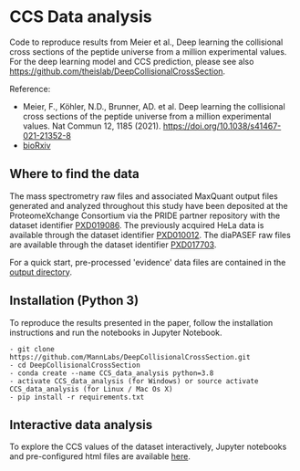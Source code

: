 # CCS Data analysis

Code to reproduce results from Meier et al., Deep learning the collisional cross sections of the peptide universe from a million experimental values. For the deep learning model and CCS prediction, please see also https://github.com/theislab/DeepCollisionalCrossSection. 

Reference:
- Meier, F., Köhler, N.D., Brunner, AD. et al. Deep learning the collisional cross sections of the peptide universe from a million experimental values. Nat Commun 12, 1185 (2021). https://doi.org/10.1038/s41467-021-21352-8 
- [bioRxiv](https://dx.doi.org/10.1101/2020.05.19.102285)

## Where to find the data

The mass spectrometry raw files and associated MaxQuant output files generated and analyzed throughout this study have been deposited at the ProteomeXchange Consortium via the PRIDE partner repository with the dataset identifier [PXD019086](http://proteomecentral.proteomexchange.org/cgi/GetDataset?ID=PXD019086). The previously acquired HeLa data is available through the dataset identifier [PXD010012](http://proteomecentral.proteomexchange.org/cgi/GetDataset?ID=PXD010012). The diaPASEF raw files are available through the dataset identifier [PXD017703](http://proteomecentral.proteomexchange.org/cgi/GetDataset?ID=PXD017703).

For a quick start, pre-processed 'evidence' data files are contained in the [output directory](/output).


## Installation (Python 3)

To reproduce the results presented in the paper, follow the installation instructions and run the notebooks in Jupyter Notebook.

```
- git clone https://github.com/MannLabs/DeepCollisionalCrossSection.git
- cd DeepCollisionalCrossSection
- conda create --name CCS_data_analysis python=3.8
- activate CCS_data_analysis (for Windows) or source activate CCS_data_analysis (for Linux / Mac Os X)
- pip install -r requirements.txt
```


## Interactive data analysis

To explore the CCS values of the dataset interactively, Jupyter notebooks and pre-configured html files are available [here](/interactive_visualization).  
